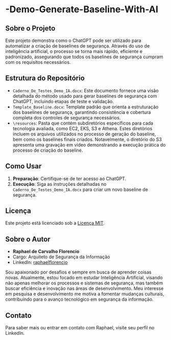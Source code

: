 # -Demo-Generate-Baseline-With-AI

## Sobre o Projeto

Este projeto demonstra como o ChatGPT pode ser utilizado para automatizar a criação de baselines de segurança. Através do uso de inteligência artificial, o processo se torna mais rápido, eficiente e padronizado, assegurando que todos os baselines de segurança cumpram com os requisitos necessários.

## Estrutura do Repositório

- `Caderno_De_Testes_Demo_IA.docx`: Este documento fornece uma visão detalhada do método usado para gerar baselines de segurança com ChatGPT, incluindo etapas de teste e validação.
- `Template_Baseline.docx`: Template padrão que orienta a estruturação dos baselines de segurança, garantindo consistência e cobertura completa dos controles de segurança necessários.
- `\resources`: Pasta que contém subdiretórios específicos para cada tecnologia avaliada, como EC2, EKS, S3 e Athena. Estes diretórios incluem os arquivos utilizados no processo de geração do baseline, bem como os baselines finais criados. Notavelmente, o diretório do S3 apresenta uma gravação em vídeo demonstrando a execução prática do processo de criação do baseline.

## Como Usar

1. **Preparação**: Certifique-se de ter acesso ao ChatGPT.
2. **Execução**: Siga as instruções detalhadas no `Caderno_De_Testes_Demo_IA.docx` para criar um novo baseline de segurança.

## Licença

Este projeto está licenciado sob a [Licença MIT](LICENSE).

## Sobre o Autor

- **Raphael de Carvalho Florencio**
- Cargo: Arquiteto de Segurança da Informação
- LinkedIn: [raphaelflorencio](https://linkedin.com/in/raphaelflorencio)

Sou apaixonado por desafios e sempre em busca de aprender coisas novas. Atualmente, estou focado em estudar Inteligência Artificial, visando não apenas melhorar os processos e sistemas de segurança, mas também buscar eficiência e inovação nas áreas de desenvolvimento. Meu interesse em pesquisa e desenvolvimento me motiva a fomentar mudanças culturais, contribuindo para o avanço tecnológico em segurança da informação.

## Contato

Para saber mais ou entrar em contato com Raphael, visite seu perfil no LinkedIn.
